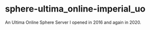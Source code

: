 # sphere-ultima_online-imperial_uo
An Ultima Online Sphere Server I opened in 2016 and again in 2020.
